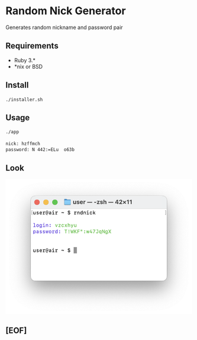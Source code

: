 # Random Nick Generator

Generates random nickname and password pair

## Requirements

- Ruby 3.* 
- *nix or BSD

## Install

```
./installer.sh
```

## Usage

```
./app

nick: hzffmch
password: N 442:=ELu  o63b
```

## Look




![random nick generator](https://github.com/ksukhorukov/RndNick/blob/master/images/screen.png)

## [EOF]
